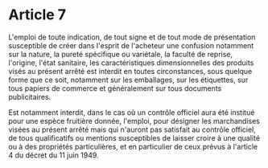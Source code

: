 # Article 7

L'emploi de toute indication, de tout signe et de tout mode de présentation susceptible de créer dans l'esprit de l'acheteur une confusion notamment sur la nature, la pureté spécifique ou variétale, la faculté de reprise, l'origine, l'état sanitaire, les caractéristiques dimensionnelles des produits visés au présent arrêté est interdit en toutes circonstances, sous quelque forme que ce soit, notamment sur les emballages, sur les étiquettes, sur tous papiers de commerce et généralement sur tous documents publicitaires.

Est notamment interdit, dans le cas où un contrôle officiel aura été institué pour une espèce fruitière donnée, l'emploi, pour désigner les marchandises visées au présent arrêté mais qui n'auront pas satisfait au contrôle officiel, de tous qualificatifs ou mentions susceptibles de laisser croire à une qualité ou à des propriétés particulières, et en particulier de ceux prévus à l'article 4 du décret du 11 juin 1949.
